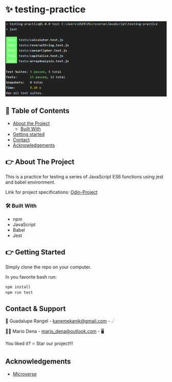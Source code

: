 # ✨ testing-practice

<div align="center"><img src="./assets/Captura.PNG" alt="testing"></div>

## 📝 Table of Contents

* [About the Project](#about-the-project)
  * [Built With](#built-with)
* [Getting started](#getting-started)
* [Contact](#contact)
* [Acknowledgements](#acknowledgements)

<!-- ABOUT THE PROJECT -->
## 👉 About The Project

This is a practice for testing  a series of JavaScript ES6 functions using jest and babel environment.

Link for project specifications: [Odin-Project](https://www.theodinproject.com/courses/javascript/lessons/testing-practice)

### 🛠 Built With

*   npm
*   JavaScript
*   Babel
*   Jest

## 👉 Getting Started

Simply clone the repo on your computer.

In you favorite bash run:
```bash
npm install
npm run test
```

<!-- CONTACT & SUPPORT -->
## Contact & Support

🙍 Guadalupe Rangel - kanemekanik@gmail.com - ☄

🙍‍♂ Mario Dena - mario_dena@outlook.com - 🖥

You liked it? ⭐️ Star our project!!!

<!-- ACKNOWLEDGEMENTS -->
## Acknowledgements

* [Microverse](https://www.microverse.org/)
